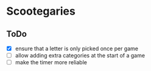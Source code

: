 # Scootegaries

## ToDo

- [x] ensure that a letter is only picked once per game
- [ ] allow adding extra categories at the start of a game
- [ ] make the timer more reliable

